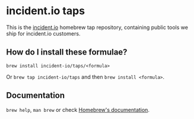 # incident.io taps

This is the [incident.io](https://incident.io/) homebrew tap repository,
containing public tools we ship for incident.io customers.

## How do I install these formulae?

```console
brew install incident-io/taps/<formula>
```

Or `brew tap incident-io/taps` and then `brew install <formula>`.

## Documentation

`brew help`, `man brew` or check [Homebrew's documentation](https://docs.brew.sh).
